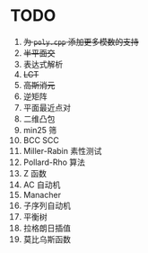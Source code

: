 # TODO

1. ~~为 `poly.cpp` 添加更多模数的支持~~
1. ~~半平面交~~
1. 表达式解析
1. ~~LCT~~
1. ~~高斯消元~~
1. 逆矩阵
1. 平面最近点对
1. 二维凸包
1. min25 筛
1. BCC SCC
1. Miller-Rabin 素性测试
1. Pollard-Rho 算法
1. Z 函数
1. AC 自动机
1. Manacher
1. 子序列自动机
1. 平衡树
1. 拉格朗日插值
1. 莫比乌斯函数
